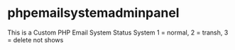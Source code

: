 # phpemailsystemadminpanel

This is a Custom PHP Email System
Status System 1 = normal, 2 = transh, 3 = delete not shows
